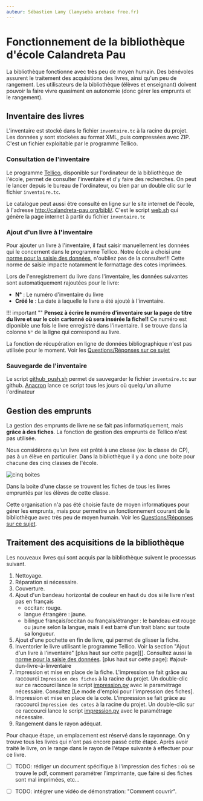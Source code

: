 ```yaml
---
auteur: Sébastien Lamy (lamyseba arobase free.fr)
---
```


Fonctionnement de la bibliothèque d'école Calandreta Pau
===========================================================

La bibliothèque fonctionne avec très peu de moyen humain. Des bénévoles assurent
le traitement des acquisitions des livres, ainsi qu'un peu de rangement. Les 
utilisateurs de la bibliothèque (élèves et enseignant) doivent pouvoir la faire
vivre quasiment en autonomie (donc gérer les emprunts et le rangement).



Inventaire des livres
-------------------------------------
L'inventaire est stocké dans le fichier `inventaire.tc` à la racine du projet.
Les données y sont stockées au format XML, puis compressées avec ZIP.
C'est un fichier exploitable par le programme Tellico.


### Consultation de l'inventaire
Le programme [Tellico][], disponible sur l'ordinateur de la bibliothèque de 
l'école, permet de consulter l'inventaire et d'y faire des recherches. On peut 
le lancer depuis le bureau de l'ordinateur, ou bien par un double clic sur le 
fichier `inventaire.tc`.

Le catalogue peut aussi être consulté en ligne sur le site internet de l'école,
à l'adresse <http://calandreta-pau.org/bibli/>. C'est le script [web.sh][] qui 
génère la page internet à partir du fichier `inventaire.tc`


### Ajout d'un livre à l'inventaire
Pour ajouter un livre à l'inventaire, il faut saisir manuellement les données
qui le concernent dans le programme Tellico. Notre école a choisi une 
[norme pour la saisie des données][], n'oubliez pas de la consulter!!! Cette
norme de saisie impacte notamment le formattage des cotes imprimées.

Lors de l'enregistrement du livre dans l'inventaire, les données suivantes sont
automatiquement rajoutées pour le livre:

* **N°** : Le numéro d'inventaire du livre
* **Créé le** : La date à laquelle le livre a été ajouté à l'inventaire.

!!! important ""
    **Pensez à écrire le numéro d'inventaire sur la page de titre du livre et sur le coin cartonné où sera insérée la fiche!!**
    Ce numéro est diponible une fois le livre enregistré dans l'inventaire. Il 
    se trouve dans la colonne `N°` de la ligne qui correspond au livre.

La fonction de récupération en ligne de données bibliographique n'est pas 
utilisée pour le moment. Voir les [Questions/Réponses sur ce sujet](questions-reponses.html#les-données-bibliographiques-sont-elles-récupérées-en-ligne)



### Sauvegarde de l'inventaire
Le script [github_push.sh][] permet de sauvegarder le fichier `inventaire.tc`
sur github. [Anacron][] lance ce script tous les jours où quelqu'un allume 
l'ordinateur




Gestion des emprunts
-------------------------------------
La gestion des emprunts de livre ne se fait pas informatiquement, mais **grâce
à des fiches**. La fonction de gestion des emprunts de Tellico n'est pas utilisée. 

Nous considérons qu'un livre est prêté à une classe (ex: la classe de CP), pas à 
un élève en particulier. Dans la bibliothèque il y a donc une boite pour
chacune des cinq classes de l'école. 

![cinq boites](images/boites.png)

Dans la boite d'une classe se trouvent les fiches de tous les livres empruntés 
par les élèves de cette classe.

Cette organisation n'a pas été choisie faute de moyen informatiques pour
gérer les emprunts, mais pour permettre un fonctionnement courant de la 
bibliothèque avec très peu de moyen humain. Voir les 
[Questions/Réponses sur ce sujet](questions-reponses.html#pourquoi-une-gestion-des-prêts-par-fiches).





Traitement des acquisitions de la bibliothèque
-------------------------------------
Les nouveaux livres qui sont acquis par la bibliothèque suivent le processus
suivant.

1. Nettoyage.
2. Réparation si nécessaire.
3. Couverture.
4. Ajout d'un bandeau horizontal de couleur en haut du dos si le livre n'est pas 
  en français  
    * occitan: rouge.
    * langue étrangère : jaune.
    * bilingue français/occitan ou français/étranger :  le bandeau est rouge ou 
      jaune selon la langue, mais il est barré d'un trait blanc sur toute sa
      longueur.
5. Ajout d'une pochette en fin de livre, qui permet de glisser la fiche.
6. Inventorier le livre utilisant le programme Tellico. Voir la section
   "Ajout d'un livre à l'inventaire" [plus haut sur cette page][]. Consultez aussi 
   la [norme pour la saisie des données][].
   [plus haut sur cette page]: #ajout-dun-livre-à-linventaire
7. Impression et mise en place de la fiche. L'impression se fait grâce au 
   raccourci `Impression des fiches` à la racine du projet. Un double-clic
   sur ce raccourci lance le script [impression.py][] avec le paramétrage 
   nécessaire. Consultez [Le mode d'emploi pour l'impression des fiches].
8. Impression et mise en place de la cote. L'impression se fait grâce au
   raccourci `Impression des cotes` à la racine du projet. Un double-clic
   sur ce raccourci lance le script [impression.py][] avec le
   paramétrage nécessaire.
9. Rangement dans le rayon adéquat.

Pour chaque étape, un emplacement est réservé dans le rayonnage. On y trouve
tous les livres qui n'ont pas encore passé cette étape. Après avoir traité
le livre, on le range dans le rayon de l'étape suivante à effectuer pour
ce livre.
 
* [ ] TODO: rédiger un document spécifique à l'impression des fiches : où se
  trouve le pdf, comment paramétrer l'imprimante, que faire si des fiches sont
  mal imprimées, etc...
* [ ] TODO: intégrer une vidéo de démonstration: "Comment couvrir".



[Tellico]:http://tellico-project.org/
[impression.py]:utilisation-des-scripts.html#impressionpy
[web.sh]:utilisation-des-scripts.html#websh
[github_push.sh]:utilisation-des-scripts.html#github_pushsh
[rename_authors.py]:utilisation-des-scripts.html#rename_authorspy
[anacron]:http://www.delafond.org/traducmanfr/man/man8/anacron.8.html
[page internet générée à partir du catalogue]:http://calandreta-pau.org/bibli/
[norme pour la saisie des données]:norme-saisie-livre.html
[Le mode d'emploi pour l'impression]:impression-fiches.html

